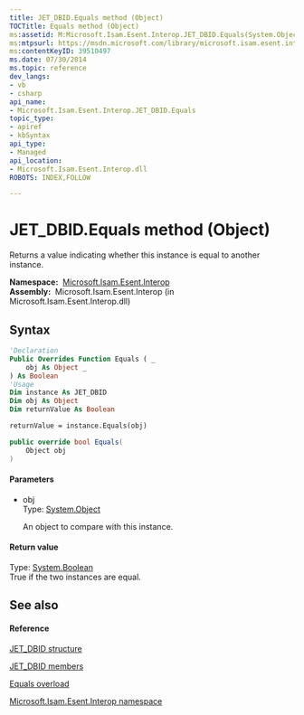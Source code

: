 ```yaml
---
title: JET_DBID.Equals method (Object)
TOCTitle: Equals method (Object)
ms:assetid: M:Microsoft.Isam.Esent.Interop.JET_DBID.Equals(System.Object)
ms:mtpsurl: https://msdn.microsoft.com/library/microsoft.isam.esent.interop.jet_dbid.equals(v=EXCHG.10)
ms:contentKeyID: 39510497
ms.date: 07/30/2014
ms.topic: reference
dev_langs:
- vb
- csharp
api_name: 
- Microsoft.Isam.Esent.Interop.JET_DBID.Equals
topic_type: 
- apiref
- kbSyntax
api_type: 
- Managed
api_location: 
- Microsoft.Isam.Esent.Interop.dll
ROBOTS: INDEX,FOLLOW

---
```


# JET_DBID.Equals method (Object)

Returns a value indicating whether this instance is equal to another instance.

**Namespace:**  [Microsoft.Isam.Esent.Interop](hh596136\(v=exchg.10\).md)  
**Assembly:**  Microsoft.Isam.Esent.Interop (in Microsoft.Isam.Esent.Interop.dll)

## Syntax

``` vb
'Declaration
Public Overrides Function Equals ( _
    obj As Object _
) As Boolean
'Usage
Dim instance As JET_DBID
Dim obj As Object
Dim returnValue As Boolean

returnValue = instance.Equals(obj)
```

``` csharp
public override bool Equals(
    Object obj
)
```

#### Parameters

  - obj  
    Type: [System.Object](/dotnet/api/system.object)  
    
    An object to compare with this instance.

#### Return value

Type: [System.Boolean](/dotnet/api/system.boolean)  
True if the two instances are equal.  

## See also

#### Reference

[JET_DBID structure](hh596176\(v=exchg.10\).md)

[JET_DBID members](hh566162\(v=exchg.10\).md)

[Equals overload](hh566231\(v=exchg.10\).md)

[Microsoft.Isam.Esent.Interop namespace](hh596136\(v=exchg.10\).md)